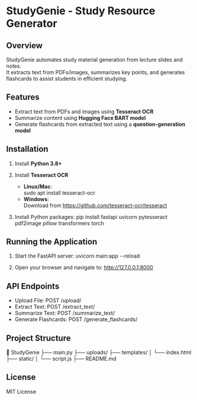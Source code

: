 
# StudyGenie - Study Resource Generator

## Overview
StudyGenie automates study material generation from lecture slides and notes.  
It extracts text from PDFs/images, summarizes key points, and generates flashcards to assist students in efficient studying.

## Features
- Extract text from PDFs and images using **Tesseract OCR**
- Summarize content using **Hugging Face BART model**
- Generate flashcards from extracted text using a **question-generation model**

## Installation
1. Install **Python 3.8+**
2. Install **Tesseract OCR**
   - **Linux/Mac**:  
     sudo apt install tesseract-ocr
   - **Windows**:  
     Download from https://github.com/tesseract-ocr/tesseract

3. Install Python packages:
   pip install fastapi uvicorn pytesseract pdf2image pillow transformers torch

## Running the Application
1. Start the FastAPI server:
   uvicorn main:app --reload

2. Open your browser and navigate to:
   http://127.0.0.1:8000

## API Endpoints
- Upload File: POST /upload/
- Extract Text: POST /extract_text/
- Summarize Text: POST /summarize_text/
- Generate Flashcards: POST /generate_flashcards/

## Project Structure
📂 StudyGenie
├── main.py
├── uploads/
├── templates/
│   └── index.html
├── static/
│   └── script.js
├── README.md

## License
MIT License
